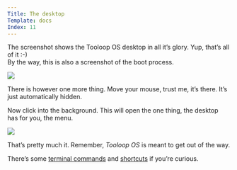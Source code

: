 ```yaml
---
Title: The desktop
Template: docs
Index: 11
---
```


The screenshot shows the Tooloop OS desktop in all it’s glory. Yup, that’s all of it :-)  
By the way, this is also a screenshot of the boot process.

<img src="%base_url%/assets/manual/desktop.png">

There is however one more thing. Move your mouse, trust me, it’s there. It’s just automatically hidden.

Now click into the background. This will open the one thing, the desktop has for you, the menu.

<img src="%base_url%/assets/manual/right-click-menu.png">

That’s pretty much it. Remember, *Tooloop OS* is meant to get out of the way.

There’s some [terminal commands](%base_url%?Manual/Management/Terminal%20commands) and [shortcuts](%base_url%?Manual/Getting%20started/Desktop%20shortcuts) if you’re curious.